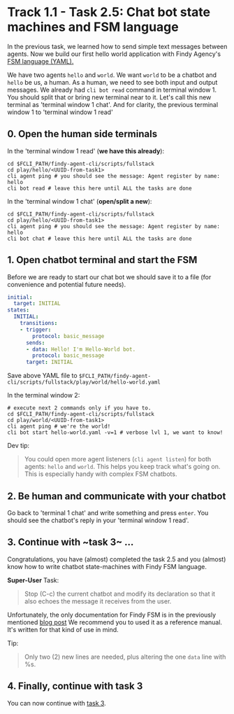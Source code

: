 # Track 1.1 - Task 2.5: Chat bot state machines and FSM language

In the previous task, we learned how to send simple text messages between
agents. Now we build our first hello world application with Findy Agency's [FSM
language
(YAML).](https://findy-network.github.io/blog/2023/03/13/no-code-ssi-chatbots-part-i/)

We have two agents `hello` and `world`. We want `world` to be a chatbot and
`hello` be us, a human. As a human, we need to see both input and output
messages. We already had `cli bot read` command in terminal window 1. You should
split that or bring new terminal near to it. Let's call this new terminal as
'terminal window 1 chat'. And for clarity, the previous terminal window 1 to
'terminal window 1 read'

## 0. Open the human side terminals

In the 'terminal window 1 read' (**we have this already**):
```shell
cd $FCLI_PATH/findy-agent-cli/scripts/fullstack
cd play/hello/<UUID-from-task1>
cli agent ping # you should see the message: Agent register by name: hello
cli bot read # leave this here until ALL the tasks are done
```

In the 'terminal window 1 chat' (**open/split a new**):
```shell
cd $FCLI_PATH/findy-agent-cli/scripts/fullstack
cd play/hello/<UUID-from-task1>
cli agent ping # you should see the message: Agent register by name: hello
cli bot chat # leave this here until ALL the tasks are done
```

## 1. Open chatbot terminal and start the FSM

Before we are ready to start our chat bot we should save it to a file (for
convenience and potential future needs).

```yaml
initial:
  target: INITIAL
states:
  INITIAL:
    transitions:
    - trigger:
        protocol: basic_message
      sends:
      - data: Hello! I'm Hello-World bot.
        protocol: basic_message
      target: INITIAL
```
Save above YAML file to
`$FCLI_PATH/findy-agent-cli/scripts/fullstack/play/world/hello-world.yaml`

In the terminal window 2:
```shell
# execute next 2 commands only if you have to.
cd $FCLI_PATH/findy-agent-cli/scripts/fullstack
cd play/world/<UUID-from-task1>
cli agent ping # we're the world!
cli bot start hello-world.yaml -v=1 # verbose lvl 1, we want to know!
```
Dev tip:
> You could open more agent listeners (`cli agent listen`) for both agents:
> `hello` and `world`. This helps you keep track what's going on. This is
> especially handy with complex FSM chatbots.

## 2. Be human and communicate with your chatbot

Go back to 'terminal 1 chat' and write something and press `enter`. You should
see the chatbot's reply in your 'terminal window 1 read'.

## 3. Continue with ~task 3~ ...

Congratulations, you have (almost) completed the task 2.5 and you (almost) know
how to write chatbot state-machines with Findy FSM language.

**Super-User** Task:
> Stop (C-c) the current chatbot and modify its declaration so that it also
> echoes the message it receives from the user.

Unfortunately, the only documentation for Findy FSM is in the previously
mentioned [blog
post](https://findy-network.github.io/blog/2023/03/13/no-code-ssi-chatbots-part-i/)
We recommend you to used it as a reference manual. It's written for that kind of
use in mind.

Tip:
> Only two (2) new lines are needed, plus altering the one `data` line with %s.

## 4. Finally, continue with task 3

You can now continue with [task 3](../task3/README.md).
